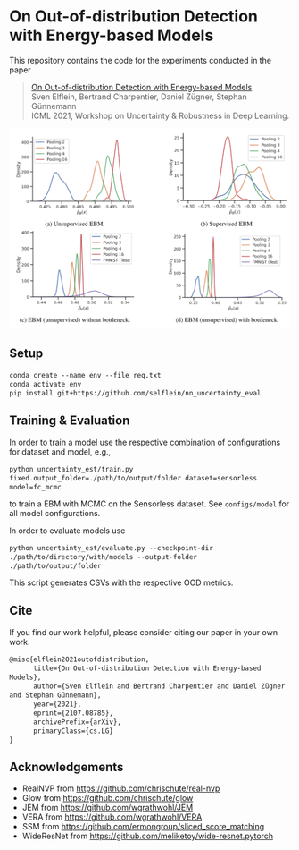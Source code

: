 # On Out-of-distribution Detection with Energy-based Models

This repository contains the code for the experiments conducted in the paper

> [On Out-of-distribution Detection with Energy-based Models](https://arxiv.org/abs/2107.08785) \
Sven Elflein, Bertrand Charpentier, Daniel Zügner, Stephan Günnemann \
ICML 2021, Workshop on Uncertainty & Robustness in Deep Learning.


<p align="center">
  <img width="600" src="density_histograms.png">
</p>


## Setup

```
conda create --name env --file req.txt
conda activate env
pip install git+https://github.com/selflein/nn_uncertainty_eval
```

## Training & Evaluation

In order to train a model use the respective combination of configurations for dataset and model, e.g.,

```
python uncertainty_est/train.py fixed.output_folder=./path/to/output/folder dataset=sensorless model=fc_mcmc
```

to train a EBM with MCMC on the Sensorless dataset. See `configs/model` for all model configurations.

In order to evaluate models use

```
python uncertainty_est/evaluate.py --checkpoint-dir ./path/to/directory/with/models --output-folder ./path/to/output/folder
```

This script generates CSVs with the respective OOD metrics.

## Cite

If you find our work helpful, please consider citing our paper in your own work.

```
@misc{elflein2021outofdistribution,
      title={On Out-of-distribution Detection with Energy-based Models},
      author={Sven Elflein and Bertrand Charpentier and Daniel Zügner and Stephan Günnemann},
      year={2021},
      eprint={2107.08785},
      archivePrefix={arXiv},
      primaryClass={cs.LG}
}
```

## Acknowledgements

* RealNVP from https://github.com/chrischute/real-nvp
* Glow from https://github.com/chrischute/glow
* JEM from https://github.com/wgrathwohl/JEM
* VERA from https://github.com/wgrathwohl/VERA
* SSM from https://github.com/ermongroup/sliced_score_matching
* WideResNet from https://github.com/meliketoy/wide-resnet.pytorch
